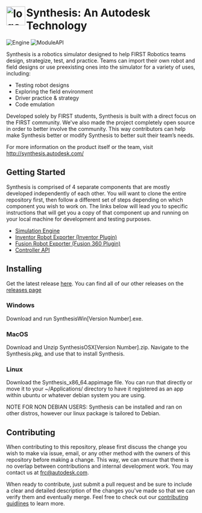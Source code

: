 # <img src="https://raw.githubusercontent.com/Autodesk/synthesis/master/installer/Windows/W16_SYN_launch.ico" alt="logo" width="50" height ="50" align="left"/>Synthesis: An Autodesk Technology
![Engine](https://github.com/Autodesk/synthesis/workflows/Engine/badge.svg) ![ModuleAPI](https://github.com/Autodesk/synthesis/workflows/Modules/badge.svg)

Synthesis is a robotics simulator designed to help FIRST Robotics teams design, strategize, test, and practice. Teams can import their own robot and field designs or use preexisting ones into the simulator for a variety of uses, including:
* Testing robot designs
* Exploring the field environment
* Driver practice & strategy
* Code emulation

Developed solely by FIRST students, Synthesis is built with a direct focus on the FIRST community. We've also made the project completely open source in order to better involve the community. This way contributors can help make Synthesis better or modify Synthesis to better suit their team’s needs.

For more information on the product itself or the team, visit http://synthesis.autodesk.com/

## Getting Started

Synthesis is comprised of 4 separate components that are mostly developed independently of each other. You will want to clone the entire repository first, then follow a different set of steps depending on which component you wish to work on. The links below will lead you to specific instructions that will get you a copy of that component up and running on your local machine for development and testing purposes.

* [Simulation Engine](/engine)
* [Inventor Robot Exporter (Inventor Plugin)](/exporter/SynthesisInventorGltfExporter/)
* [Fusion Robot Exporter (Fusion 360 Plugin)](/exporter/SynthesisFusionGltfExporter/)
* [Controller API](/modules/Controller/)

## Installing

Get the latest release [here](https://github.com/Autodesk/synthesis/releases/latest/).
You can find all of our other releases on the [releases page](https://github.com/Autodesk/synthesis/releases/)

### Windows

Download and run SynthesisWin[Version Number].exe.

### MacOS

Download and Unzip SynthesisOSX[Version Number].zip.
Navigate to the Synthesis.pkg, and use that to install Synthesis.

### Linux

Download the Synthesis_x86_64.appimage file.
You can run that directly or move it to your ~/Applications/ directory to have it registered as an app within ubuntu or whatever debian system you are using.

NOTE FOR NON DEBIAN USERS:
Synthesis can be installed and ran on other distros, however our linux package is tailored to Debian.

## Contributing

When contributing to this repository, please first discuss the change you wish to make via issue, email, or any other method with the owners of this repository before making a change. This  way, we can ensure that there is no overlap between contributions and internal development work. You may contact us at frc@autodesk.com.

When ready to contribute, just submit a pull request and be sure to include a clear and detailed description of the changes you've made so that we can verify them and eventually merge. Feel free to check out our [contributing guidlines](contributing.md) to learn more.
